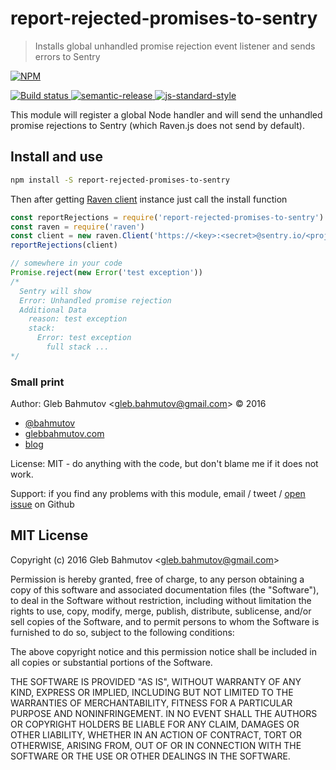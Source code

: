 # report-rejected-promises-to-sentry

> Installs global unhandled promise rejection event listener and sends errors to Sentry

[![NPM][npm-icon] ][npm-url]

[![Build status][ci-image] ][ci-url]
[![semantic-release][semantic-image] ][semantic-url]
[![js-standard-style][standard-image]][standard-url]

This module will register a global Node handler and will send the unhandled
promise rejections to Sentry (which Raven.js does not send by default).

## Install and use

```sh
npm install -S report-rejected-promises-to-sentry
```

Then after getting [Raven client](https://github.com/getsentry/raven-node#readme)
instance just call the install function

```js
const reportRejections = require('report-rejected-promises-to-sentry')
const raven = require('raven')
const client = new raven.Client('https://<key>:<secret>@sentry.io/<project>')
reportRejections(client)

// somewhere in your code
Promise.reject(new Error('test exception'))
/*
  Sentry will show
  Error: Unhandled promise rejection
  Additional Data
    reason: test exception
    stack:
      Error: test exception
        full stack ...
*/
```

### Small print

Author: Gleb Bahmutov &lt;gleb.bahmutov@gmail.com&gt; &copy; 2016


* [@bahmutov](https://twitter.com/bahmutov)
* [glebbahmutov.com](http://glebbahmutov.com)
* [blog](http://glebbahmutov.com/blog)


License: MIT - do anything with the code, but don't blame me if it does not work.

Support: if you find any problems with this module, email / tweet /
[open issue](https://github.com/bahmutov/report-rejected-promises-to-sentry/issues) on Github

## MIT License

Copyright (c) 2016 Gleb Bahmutov &lt;gleb.bahmutov@gmail.com&gt;

Permission is hereby granted, free of charge, to any person
obtaining a copy of this software and associated documentation
files (the "Software"), to deal in the Software without
restriction, including without limitation the rights to use,
copy, modify, merge, publish, distribute, sublicense, and/or sell
copies of the Software, and to permit persons to whom the
Software is furnished to do so, subject to the following
conditions:

The above copyright notice and this permission notice shall be
included in all copies or substantial portions of the Software.

THE SOFTWARE IS PROVIDED "AS IS", WITHOUT WARRANTY OF ANY KIND,
EXPRESS OR IMPLIED, INCLUDING BUT NOT LIMITED TO THE WARRANTIES
OF MERCHANTABILITY, FITNESS FOR A PARTICULAR PURPOSE AND
NONINFRINGEMENT. IN NO EVENT SHALL THE AUTHORS OR COPYRIGHT
HOLDERS BE LIABLE FOR ANY CLAIM, DAMAGES OR OTHER LIABILITY,
WHETHER IN AN ACTION OF CONTRACT, TORT OR OTHERWISE, ARISING
FROM, OUT OF OR IN CONNECTION WITH THE SOFTWARE OR THE USE OR
OTHER DEALINGS IN THE SOFTWARE.

[npm-icon]: https://nodei.co/npm/report-rejected-promises-to-sentry.svg?downloads=true
[npm-url]: https://npmjs.org/package/report-rejected-promises-to-sentry
[ci-image]: https://travis-ci.org/bahmutov/report-rejected-promises-to-sentry.svg?branch=master
[ci-url]: https://travis-ci.org/bahmutov/report-rejected-promises-to-sentry
[semantic-image]: https://img.shields.io/badge/%20%20%F0%9F%93%A6%F0%9F%9A%80-semantic--release-e10079.svg
[semantic-url]: https://github.com/semantic-release/semantic-release
[standard-image]: https://img.shields.io/badge/code%20style-standard-brightgreen.svg
[standard-url]: http://standardjs.com/
